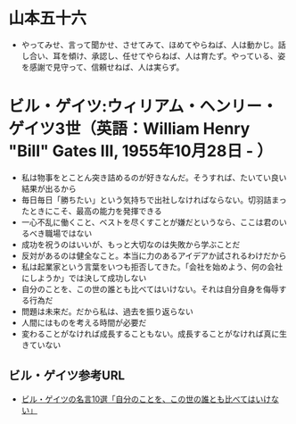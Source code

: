 # 山本五十六
- やってみせ、言って聞かせ、させてみて、ほめてやらねば、人は動かじ。話し合い、耳を傾け、承認し、任せてやらねば、人は育たず。やっている、姿を感謝で見守って、信頼せねば、人は実らず。

# ビル・ゲイツ:ウィリアム・ヘンリー・ゲイツ3世（英語：William Henry "Bill" Gates III, 1955年10月28日 - ）
- 私は物事をとことん突き詰めるのが好きなんだ。そうすれば、たいてい良い結果が出るから
- 毎日毎日「勝ちたい」という気持ちで出社しなければならない。切羽詰まったときにこそ、最高の能力を発揮できる
- 一心不乱に働くこと、ベストを尽くすことが嫌だというなら、ここは君のいるべき職場ではない
- 成功を祝うのはいいが、もっと大切なのは失敗から学ぶことだ
- 反対があるのは健全なこと。本当に力のあるアイデアか試されるわけだから
- 私は起業家という言葉をいつも拒否してきた。「会社を始めよう、何の会社にしようか」では決して成功しない
- 自分のことを、この世の誰とも比べてはいけない。それは自分自身を侮辱する行為だ
- 問題は未来だ。だから私は、過去を振り返らない
- 人間にはものを考える時間が必要だ
- 変わることがなければ成長することもない。成長することがなければ真に生きていない

## ビル・ゲイツ参考URL
- [ビル・ゲイツの名言10選「自分のことを、この世の誰とも比べてはいけない」](https://forbesjapan.com/articles/detail/32187?utm_source=pocket_mylist)